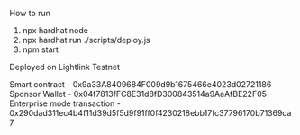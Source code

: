 How to run

1. npx hardhat node
2. npx hardhat run ./scripts/deploy.js
3. npm start

Deployed on Lightlink Testnet

Smart contract - 0x9a33A8409684F009d9b1675466e4023d02721186
Sponsor Wallet - 0x04f7813fFC8E31d8fD300843514a9AaAfBE22F05
Enterprise mode transaction - 0x290dad311ec4b4f11d39d5f5d9f91ff0f4230218ebb17fc37796170b71369ca7
